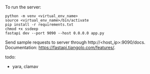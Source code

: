 To run the server:
```
python -m venv <virtual_env_name>
source <virtual_env_name>/bin/activate
pip install -r requirements.txt
chmod +x ssdeep
fastapi dev --port 9090 --host 0.0.0.0 app.py
```

Send sample requests to server through http://<host_ip>:9090/docs.  
Documentation: https://fastapi.tiangolo.com/features/.  

todo:
- yara, clamav
